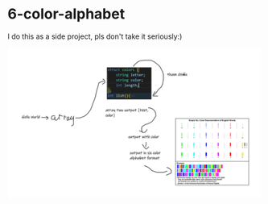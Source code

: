 # 6-color-alphabet
I do this as a side project, pls don't take it seriously:)

![alt text](https://github.com/quangnv1212/6-color-alphabet/blob/main/Whiteboard%20(4).png?raw=true)
